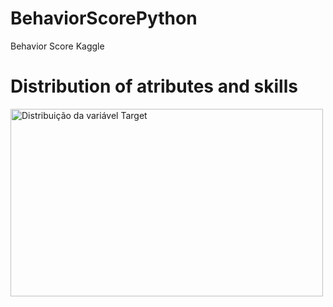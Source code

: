# BehaviorScorePython
Behavior Score Kaggle


# Distribution of atributes and skills
<img title="Distribuição da variável Target" align="center" width="500" height="300"  src="https://github.com/WOLFurriell/BehaviorScorePython/blob/master/plots/donut1.png">
